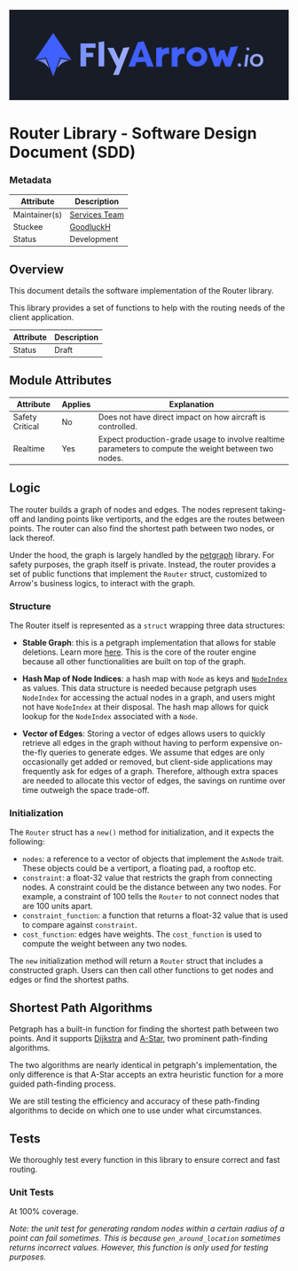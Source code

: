 ![Arrow Banner](https://github.com/Arrow-air/tf-github/raw/main/src/templates/doc-banner-services.png)

# Router Library - Software Design Document (SDD)

### Metadata

| Attribute     | Description                                                       |
| ------------- |-------------------------------------------------------------------|
| Maintainer(s) | [Services Team](https://github.com/orgs/Arrow-air/teams/services) |
| Stuckee       | [GoodluckH](https://github.com/GoodluckH)                         |
| Status        | Development                                                       |

## Overview

This document details the software implementation of the Router library.

This library provides a set of functions to help with the routing needs of the client application.

Attribute | Description
--- | ---
Status | Draft

## Module Attributes

Attribute | Applies | Explanation
--- | --- | ---
Safety Critical | No | Does not have direct impact on how aircraft is controlled.
Realtime | Yes | Expect production-grade usage to involve realtime parameters to compute the weight between two nodes. 

## Logic 

The router builds a graph of nodes and edges. The nodes represent taking-off and
landing points like vertiports, and the edges are the routes between points. The
router can also find the shortest path between two nodes, or lack thereof.

Under the hood, the graph is largely handled by the
[petgraph](https://docs.rs/petgraph/latest/petgraph/) library. For safety
purposes, the graph itself is private. Instead, the router provides a set of
public functions that implement the `Router` struct, customized to Arrow's
business logics, to interact with the graph.

### Structure
The Router itself is represented as a `struct` wrapping three data structures: 

* **Stable Graph**: this is a petgraph implementation that allows for stable
  deletions. Learn more
  [here](https://docs.rs/petgraph/latest/petgraph/stable_graph/struct.StableGraph.html).
  This is the core of the router engine because all other functionalities are
  built on top of the graph.

* **Hash Map of Node Indices**: a hash map with `Node` as keys and
  [`NodeIndex`](https://docs.rs/petgraph/latest/petgraph/graph/struct.NodeIndex.html)
  as values. This data structure is needed because petgraph uses `NodeIndex` for
  accessing the actual nodes in a graph, and users might not have `NodeIndex` at
  their disposal. The hash map allows for quick lookup for the `NodeIndex`
  associated with a `Node`.

* **Vector of Edges**: Storing a vector of edges allows users to quickly
  retrieve all edges in the graph without having to perform expensive on-the-fly
  queries to generate edges. We assume that edges are only occasionally get
  added or removed, but client-side applications may frequently ask for edges of
  a graph. Therefore, although extra spaces are needed to allocate this vector
  of edges, the savings on runtime over time outweigh the space trade-off.

### Initialization

The `Router` struct has a `new()` method for initialization, and it expects the following:

* `nodes`: a reference to a vector of objects that implement the `AsNode` trait.
  These objects could be a vertiport, a floating pad, a rooftop etc.
* `constraint`: a float-32 value that restricts the graph from connecting nodes.
  A constraint could be the distance between any two nodes. For example, a
  constraint of 100 tells the `Router` to not connect nodes that are 100 units
  apart.
* `constraint_function`: a function that returns a float-32 value that is used
  to compare against `constraint`.
* `cost_function`: edges have weights. The `cost_function` is used to compute
  the weight between any two nodes.

The `new` initialization method will return a `Router` struct that includes a
constructed graph. Users can then call other functions to get nodes and edges
or find the shortest paths.

## Shortest Path Algorithms
Petgraph has a built-in function for finding the shortest path between two
points. And it supports
[Dijkstra](https://en.wikipedia.org/wiki/Dijkstra%27s_algorithm) and
[A-Star](https://en.wikipedia.org/wiki/A*_search_algorithm), two prominent
path-finding algorithms. 

The two algorithms are nearly identical in petgraph's implementation, the only
difference is that A-Star accepts an extra heuristic function for a more guided
path-finding process.

We are still testing the efficiency and accuracy of these path-finding
algorithms to decide on which one to use under what circumstances. 

## Tests

We thoroughly test every function in this library to ensure correct and fast routing.
### Unit Tests

At 100% coverage.

*Note: the unit test for generating random nodes within a certain radius of a
point can fail sometimes. This is because `gen_around_location` sometimes
returns incorrect values. However, this function is only used for testing
purposes.*
